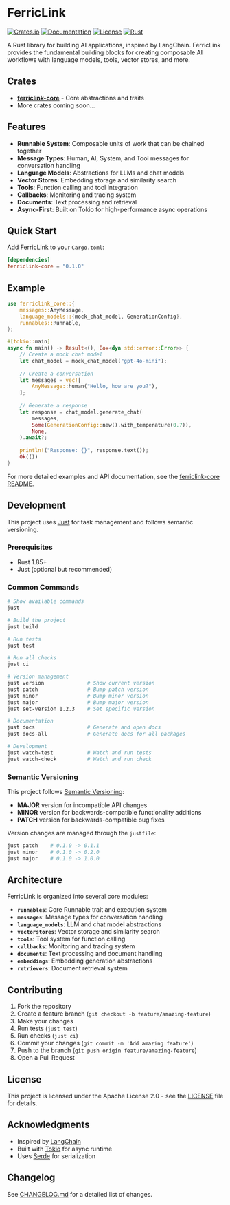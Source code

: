 # FerricLink

[![Crates.io](https://img.shields.io/crates/v/ferriclink-core.svg)](https://crates.io/crates/ferriclink-core)
[![Documentation](https://docs.rs/ferriclink-core/badge.svg)](https://docs.rs/ferriclink-core)
[![License](https://img.shields.io/badge/license-Apache--2.0-blue.svg)](LICENSE)
[![Rust](https://img.shields.io/badge/rust-1.85%2B-orange.svg)](https://www.rust-lang.org)

A Rust library for building AI applications, inspired by LangChain. FerricLink provides the fundamental building blocks for creating composable AI workflows with language models, tools, vector stores, and more.

## Crates

- **[ferriclink-core](crates/ferriclink-core/)** - Core abstractions and traits
- More crates coming soon...

## Features

- **Runnable System**: Composable units of work that can be chained together
- **Message Types**: Human, AI, System, and Tool messages for conversation handling
- **Language Models**: Abstractions for LLMs and chat models
- **Vector Stores**: Embedding storage and similarity search
- **Tools**: Function calling and tool integration
- **Callbacks**: Monitoring and tracing system
- **Documents**: Text processing and retrieval
- **Async-First**: Built on Tokio for high-performance async operations

## Quick Start

Add FerricLink to your `Cargo.toml`:

```toml
[dependencies]
ferriclink-core = "0.1.0"
```

## Example

```rust
use ferriclink_core::{
    messages::AnyMessage,
    language_models::{mock_chat_model, GenerationConfig},
    runnables::Runnable,
};

#[tokio::main]
async fn main() -> Result<(), Box<dyn std::error::Error>> {
    // Create a mock chat model
    let chat_model = mock_chat_model("gpt-4o-mini");
    
    // Create a conversation
    let messages = vec![
        AnyMessage::human("Hello, how are you?"),
    ];
    
    // Generate a response
    let response = chat_model.generate_chat(
        messages,
        Some(GenerationConfig::new().with_temperature(0.7)),
        None,
    ).await?;
    
    println!("Response: {}", response.text());
    Ok(())
}
```

For more detailed examples and API documentation, see the [ferriclink-core README](crates/ferriclink-core/README.md).

## Development

This project uses [Just](https://github.com/casey/just) for task management and follows semantic versioning.

### Prerequisites

- Rust 1.85+
- Just (optional but recommended)

### Common Commands

```bash
# Show available commands
just

# Build the project
just build

# Run tests
just test

# Run all checks
just ci

# Version management
just version              # Show current version
just patch                # Bump patch version
just minor                # Bump minor version
just major                # Bump major version
just set-version 1.2.3    # Set specific version

# Documentation
just docs                 # Generate and open docs
just docs-all             # Generate docs for all packages

# Development
just watch-test           # Watch and run tests
just watch-check          # Watch and run check
```

### Semantic Versioning

This project follows [Semantic Versioning](https://semver.org/):

- **MAJOR** version for incompatible API changes
- **MINOR** version for backwards-compatible functionality additions
- **PATCH** version for backwards-compatible bug fixes

Version changes are managed through the `justfile`:

```bash
just patch    # 0.1.0 -> 0.1.1
just minor    # 0.1.0 -> 0.2.0
just major    # 0.1.0 -> 1.0.0
```

## Architecture

FerricLink is organized into several core modules:

- **`runnables`**: Core Runnable trait and execution system
- **`messages`**: Message types for conversation handling
- **`language_models`**: LLM and chat model abstractions
- **`vectorstores`**: Vector storage and similarity search
- **`tools`**: Tool system for function calling
- **`callbacks`**: Monitoring and tracing system
- **`documents`**: Text processing and document handling
- **`embeddings`**: Embedding generation abstractions
- **`retrievers`**: Document retrieval system

## Contributing

1. Fork the repository
2. Create a feature branch (`git checkout -b feature/amazing-feature`)
3. Make your changes
4. Run tests (`just test`)
5. Run checks (`just ci`)
6. Commit your changes (`git commit -m 'Add amazing feature'`)
7. Push to the branch (`git push origin feature/amazing-feature`)
8. Open a Pull Request

## License

This project is licensed under the Apache License 2.0 - see the [LICENSE](LICENSE) file for details.

## Acknowledgments

- Inspired by [LangChain](https://github.com/langchain-ai/langchain)
- Built with [Tokio](https://tokio.rs/) for async runtime
- Uses [Serde](https://serde.rs/) for serialization

## Changelog

See [CHANGELOG.md](CHANGELOG.md) for a detailed list of changes.
